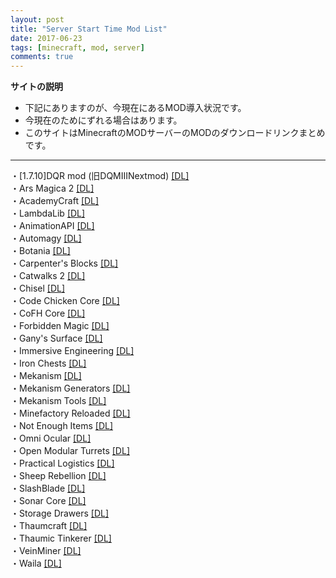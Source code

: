 ```yaml
---
layout: post
title: "Server Start Time Mod List"
date: 2017-06-23
tags: [minecraft, mod, server]
comments: true
---
```


**サイトの説明**

 - 下記にありますのが、今現在にあるMOD導入状況です。
 - 今現在のためにずれる場合はあります。
 - このサイトはMinecraftのMODサーバーのMODのダウンロードリンクまとめです。
 
---

・[1.7.10]DQR mod (旧DQMIIINextmod) [[DL]](http://forum.minecraftuser.jp/viewtopic.php?t=20606)<br>
・Ars Magica 2 [[DL]](https://minecraft.curseforge.com/projects/ars-magica-2/files/2280862)<br>
・AcademyCraft [[DL]](https://minecraft.curseforge.com/projects/academycraft/files/2395301)<br>
・LambdaLib [[DL]](https://minecraft.curseforge.com/projects/lambdalib/files/2321336)<br>
・AnimationAPI [[DL]](https://minecraft.curseforge.com/projects/animationapi/files/2221721)<br>
・Automagy [[DL]](https://minecraft.curseforge.com/projects/automagy/files/2285272)<br>
・Botania [[DL]](https://minecraft.curseforge.com/projects/botania/files/2283837)<br>
・Carpenter's Blocks [[DL]](https://minecraft.curseforge.com/projects/carpenters-blocks/files/2333195)<br>
・Catwalks 2 [[DL]](https://minecraft.curseforge.com/projects/catwalks-2/files/2296725)<br>
・Chisel [[DL]](https://minecraft.curseforge.com/projects/chisel/files/2287442)<br>
・Code Chicken Core [[DL]](https://minecraft.curseforge.com/projects/codechickencore/files/2262089)<br>
・CoFH Core [[DL]](https://minecraft.curseforge.com/projects/cofhcore/files/2388750)<br>
・Forbidden Magic [[DL]](https://minecraft.curseforge.com/projects/forbidden-magic/files/2303822)<br>
・Gany's Surface [[DL]](https://minecraft.curseforge.com/projects/ganys-surface/files/2284819)<br>
・Immersive Engineering [[DL]](https://minecraft.curseforge.com/projects/immersive-engineering/files/2299019)<br>
・Iron Chests [[DL]](https://minecraft.curseforge.com/projects/iron-chests/files/2230908)<br>
・Mekanism [[DL]](https://minecraft.curseforge.com/projects/mekanism/files/2426270)<br>
・Mekanism Generators [[DL]](https://minecraft.curseforge.com/projects/mekanism-generators/files/2426269)<br>
・Mekanism Tools [[DL]](https://minecraft.curseforge.com/projects/mekanism-tools/files/2426268)<br>
・Minefactory Reloaded [[DL]](https://minecraft.curseforge.com/projects/minefactory-reloaded/files/2277485)<br>
・Not Enough Items [[DL]](https://minecraft.curseforge.com/projects/notenoughitems/files/2302312)<br>
・Omni Ocular [[DL]](https://minecraft.curseforge.com/projects/omni-ocular/files/2388572)<br>
・Open Modular Turrets [[DL]](https://minecraft.curseforge.com/projects/openmodularturrets/files/2426169)<br>
・Practical Logistics [[DL]](https://minecraft.curseforge.com/projects/practical-logistics/files/2306263)<br>
・Sheep Rebellion [[DL]](http://forum.minecraftuser.jp/viewtopic.php?t=3691)<br>
・SlashBlade [[DL]](https://minecraft.curseforge.com/projects/slashblade/files/2334408)<br>
・Sonar Core [[DL]](https://minecraft.curseforge.com/projects/sonar-core/files/2306173)<br>
・Storage Drawers [[DL]](https://minecraft.curseforge.com/projects/storage-drawers/files/2355230)<br>
・Thaumcraft [[DL]](https://minecraft.curseforge.com/projects/thaumcraft/files/2227552)<br>
・Thaumic Tinkerer [[DL]](https://minecraft.curseforge.com/projects/thaumic-tinkerer/files/2232793)<br>
・VeinMiner [[DL]](https://minecraft.curseforge.com/projects/veinminer/files/2354379)<br>
・Waila [[DL]](https://minecraft.curseforge.com/projects/waila/files/2230518)<br>
<br>
